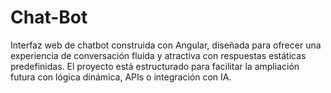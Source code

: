 # Chat-Bot
Interfaz web de chatbot construida con Angular, diseñada para ofrecer una experiencia de conversación fluida y atractiva con respuestas estáticas predefinidas. El proyecto está estructurado para facilitar la ampliación futura con lógica dinámica, APIs o integración con IA.
